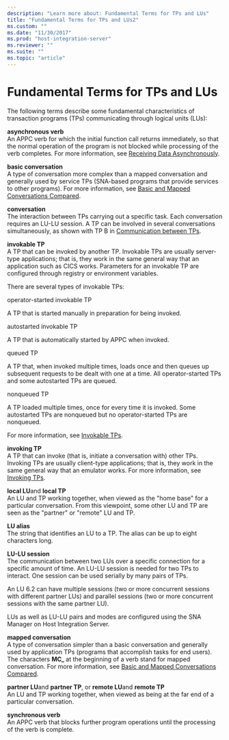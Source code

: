 ```yaml
---
description: "Learn more about: Fundamental Terms for TPs and LUs"
title: "Fundamental Terms for TPs and LUs2"
ms.custom: ""
ms.date: "11/30/2017"
ms.prod: "host-integration-server"
ms.reviewer: ""
ms.suite: ""
ms.topic: "article"
---
```

# Fundamental Terms for TPs and LUs
The following terms describe some fundamental characteristics of transaction programs (TPs) communicating through logical units (LUs):  
  
 **asynchronous verb**  
 An APPC verb for which the initial function call returns immediately, so that the normal operation of the program is not blocked while processing of the verb completes. For more information, see [Receiving Data Asynchronously](../core/receiving-data-asynchronously1.md).  
  
 **basic conversation**  
 A type of conversation more complex than a mapped conversation and generally used by service TPs (SNA-based programs that provide services to other programs). For more information, see [Basic and Mapped Conversations Compared](../core/basic-and-mapped-conversations-compared2.md).  
  
 **conversation**  
 The interaction between TPs carrying out a specific task. Each conversation requires an LU-LU session. A TP can be involved in several conversations simultaneously, as shown with TP B in [Communication between TPs](../core/communication-between-tps2.md).  
  
 **invokable TP**  
 A TP that can be invoked by another TP. Invokable TPs are usually server-type applications; that is, they work in the same general way that an application such as CICS works. Parameters for an invokable TP are configured through registry or environment variables.  
  
 There are several types of invokable TPs:  
  
 operator-started invokable TP  
  
 A TP that is started manually in preparation for being invoked.  
  
 autostarted invokable TP  
  
 A TP that is automatically started by APPC when invoked.  
  
 queued TP  
  
 A TP that, when invoked multiple times, loads once and then queues up subsequent requests to be dealt with one at a time. All operator-started TPs and some autostarted TPs are queued.  
  
 nonqueued TP  
  
 A TP loaded multiple times, once for every time it is invoked. Some autostarted TPs are nonqueued but no operator-started TPs are nonqueued.  
  
 For more information, see [Invokable TPs](../core/invokable-tps2.md).  
  
 **invoking TP**  
 A TP that can invoke (that is, initiate a conversation with) other TPs. Invoking TPs are usually client-type applications; that is, they work in the same general way that an emulator works. For more information, see [Invoking TPs](../core/invoking-tps2.md).  
  
 **local LU**and **local TP**  
 An LU and TP working together, when viewed as the "home base" for a particular conversation. From this viewpoint, some other LU and TP are seen as the "partner" or "remote" LU and TP.  
  
 **LU alias**  
 The string that identifies an LU to a TP. The alias can be up to eight characters long.  
  
 **LU-LU session**  
 The communication between two LUs over a specific connection for a specific amount of time. An LU-LU session is needed for two TPs to interact. One session can be used serially by many pairs of TPs.  
  
 An LU 6.2 can have multiple sessions (two or more concurrent sessions with different partner LUs) and parallel sessions (two or more concurrent sessions with the same partner LU).  
  
 LUs as well as LU-LU pairs and modes are configured using the SNA Manager on Host Integration Server.  
  
 **mapped conversation**  
 A type of conversation simpler than a basic conversation and generally used by application TPs (programs that accomplish tasks for end users). The characters **MC_** at the beginning of a verb stand for mapped conversation. For more information, see [Basic and Mapped Conversations Compared](../core/basic-and-mapped-conversations-compared2.md).  
  
 **partner LU**and **partner TP**, or **remote LU**and **remote TP**  
 An LU and TP working together, when viewed as being at the far end of a particular conversation.  
  
 **synchronous verb**  
 An APPC verb that blocks further program operations until the processing of the verb is complete.
